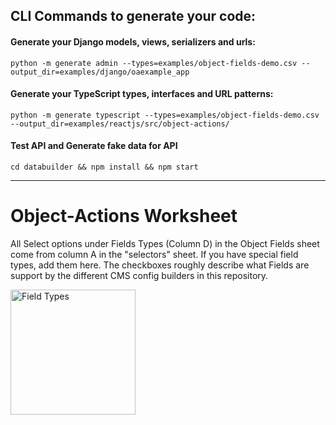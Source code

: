 ## CLI Commands to generate your code:

#### Generate your Django models, views, serializers and urls:

`python -m generate admin --types=examples/object-fields-demo.csv --output_dir=examples/django/oaexample_app`

#### Generate your TypeScript types, interfaces and URL patterns:

`python -m generate typescript --types=examples/object-fields-demo.csv --output_dir=examples/reactjs/src/object-actions/`

#### Test API and Generate fake data for API

`cd databuilder && npm install && npm start`


--------------------------------------------------------------------------------

# Object-Actions Worksheet

All Select options under Fields Types (Column D) in the Object Fields sheet come from column A in the "selectors" sheet.
If you have special field types, add them here. The checkboxes roughly describe what Fields are support by the different
CMS config builders in this repository.

<a href="docs/images/field-types.png" target="_blank">
    <img src="docs/images/field-types.png" alt="Field Types" height="200" />
</a>

